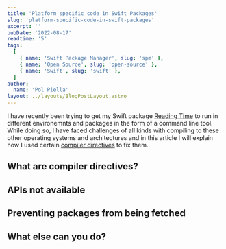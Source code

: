 ```yaml
---
title: 'Platform specific code in Swift Packages'
slug: 'platform-specific-code-in-swift-packages'
excerpt: ''
pubDate: '2022-08-17'
readtime: '5'
tags:
  [
    { name: 'Swift Package Manager', slug: 'spm' },
    { name: 'Open Source', slug: 'open-source' },
    { name: 'Swift', slug: 'swift' },
  ]
author:
  name: 'Pol Piella'
layout: ../layouts/BlogPostLayout.astro
---
```


I have recently been trying to get my Swift package [Reading Time]() to run in different environemnts and packages in the form of a command line tool. While doing so, I have faced challenges of all kinds with compiling to these other operating systems and architectures and in this article I will explain how I used certain [compiler directives]() to fix them.

## What are compiler directives?

## APIs not available

## Preventing packages from being fetched

## What else can you do?
